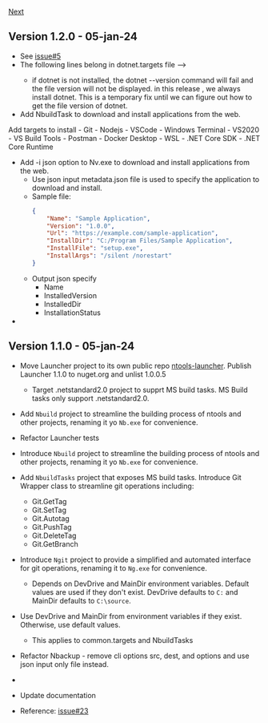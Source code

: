 [Next](#next)

## Version 1.2.0 - 05-jan-24
- See [issue#5](https://github.com/naz-hage/ntools/issues/5)
- The following lines belong in dotnet.targets file
        <!-- 
            <Exec Command='"$(DotNetExe)" --version' Condition="Exists('$(DotNetExe)')" />
        <RedError Condition="'$(IsAdmin)' == false" Message="Must be an admin to install dotnet" />
        <FileVersion Name="$(DotNetExe)" Condition="Exists('$(DotNetExe)')" >
            <Output TaskParameter="Output" PropertyName="DotNetVersion" />
        </FileVersion>
        <Message Text="dotnet is not installed" Condition="'$(DotNetVersion)' == ''" />
        <!-- Display the file version -->
        <Message Text="dotnet Version is $(DotNetVersion)" Condition="'$(DotNetVersion)' != ''" />
        <Message Text="Installing dotnet" Condition="!Exists('$(DotNetExe)') or '$(DotNetVersion)' == '' or '$(DotNetVersion)' &lt; '$(DotNetTargetVersion)'"/>
        <Exec Command='"$(FileName)" /SILENT /NORESTART /CLOSEAPPLICATIONS /RESTARTAPPLICATIONS /SP- /LOG' Condition="'$(DotNetVersion)' == '' Or '$(DotNetVersion)' &lt; '$(DotNetTargetVersion)'" />
        <Delete Files="$(FileName)" Condition="Exists('$(FileName)') == true" /> 
        -->
    - if dotnet is not installed, the dotnet --version command will fail and the file version will not be displayed. in this release , we always install dotnet.  This is a temporary fix until we can figure out how to get the file version of dotnet.
- Add NbuildTask to download and install applications from the web.

 Add targets to install
    - Git
    - Nodejs
    - VSCode
    - Windows Terminal
    - VS2020
    - VS Build Tools
    - Postman
    - Docker Desktop
    - WSL
    - .NET Core SDK
    - .NET Core Runtime
- Add -i json option to Nv.exe to download and install applications from the web.
    - Use json input metadata.json file is used to specify the application to download and install.
    - Sample file:
        ```json
        {
            "Name": "Sample Application",
            "Version": "1.0.0",
            "Url": "https://example.com/sample-application",
            "InstallDir": "C:/Program Files/Sample Application",
            "InstallFile": "setup.exe",
            "InstallArgs": "/silent /norestart"
        }
        ```
    - Output json specify 
        - Name
        - InstalledVersion
        - InstalledDir
        - InstallationStatus
-
    


## Version 1.1.0 - 05-jan-24
- Move Launcher project to its own public repo [ntools-launcher](https://github.com/naz-hage/ntools-launcher). Publish Launcher 1.1.0 to nuget.org and unlist 1.0.0.5
  - Target .netstandard2.0 project to supprt MS build tasks.  MS Build tasks only support .netstandard2.0. 
- Add `Nbuild` project to streamline the building process of ntools and other projects, renaming it yo `Nb.exe` for convenience.
- Refactor Launcher tests
- Introduce `Nbuild` project to streamline the building process of ntools and other projects, renaming it yo `Nb.exe` for convenience.
- Add `NbuildTasks` project that exposes MS build tasks.  Introduce Git Wrapper class to streamline git operations including:
    - Git.GetTag
    - Git.SetTag
    - Git.Autotag
    - Git.PushTag
    - Git.DeleteTag
    - Git.GetBranch
- Introduce `Ngit` project to provide a simplified and automated interface for git operations, renaming it to `Ng.exe` for convenience.
    - Depends on DevDrive and MainDir environment variables.  Default values are used if they don't exist. DevDrive defaults to `C:` and MainDir defaults to `C:\source`.

- Use DevDrive and MainDir from environment variables if they exist.  Otherwise, use default values.
    - This applies to common.targets and NbuildTasks

- Refactor Nbackup - remove cli options src, dest, and options and use json input only file instead.
- 
- Update documentation
- Reference: [issue#23](https://github.com/naz-hage/ntools/issues/23)

